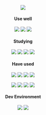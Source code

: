 <div align="center">

  <img src="https://capsule-render.vercel.app/api?type=venom&color=auto&customColorList=24&height=150&section=header&text=eugene%20cha&fontSize=42&animation=fadeIn" />

  #### Use well
  <p>
    <img src="https://img.shields.io/badge/Java-EA2D2F?style=for-the-badge&logo=openjdk"/>
    <img src="https://img.shields.io/badge/Android-3DDC84?style=for-the-badge&logo=android&logoColor=white"/>
    <img src="https://img.shields.io/badge/Git-F05032?style=for-the-badge&logo=git&logoColor=white"/>
  </p>
  
  #### Studying
  <p>
    <img src="https://img.shields.io/badge/JavaScript-F7DF1E?style=for-the-badge&logo=javascript&logoColor=white"/>
    <img src="https://img.shields.io/badge/TypeScript-3178C6?style=for-the-badge&logo=typescript&logoColor=white"/>
    <img src="https://img.shields.io/badge/Node.js-339933?style=for-the-badge&logo=Node.js&logoColor=white"/>
    <img src="https://img.shields.io/badge/Firebase-FFCA28?style=for-the-badge&logo=firebase&logoColor=white"/>
  </p>
  
  #### Have used
  <p>
    <img src="https://img.shields.io/badge/C-A8B9CC?style=for-the-badge&logo=c&logoColor=white"/>
    <img src="https://img.shields.io/badge/HTML5-E34F26?style=for-the-badge&logo=html5&logoColor=white"/>
    <img src="https://img.shields.io/badge/CSS-1572B6?style=for-the-badge&logo=css3&logoColor=white"/>
    <img src="https://img.shields.io/badge/Spring-6DB33F?style=for-the-badge&logo=spring&logoColor=white"/>
  </p>
  <p>
    <img src="https://img.shields.io/badge/MySql-4479A1?style=for-the-badge&logo=mysql&logoColor=white"/>
    <img src="https://img.shields.io/badge/Flutter-3481FE?style=for-the-badge&logo=flutter&logoColor=white"/>
    <img src="https://img.shields.io/badge/Django-092E20?style=for-the-badge&logo=django&logoColor=white"/>
    <img src="https://img.shields.io/badge/Python-3776AB?style=for-the-badge&logo=python&logoColor=white"/>
  </p>

  #### Dev Environment
  <p>
    <img src="https://img.shields.io/badge/Windows-0078D4?style=for-the-badge&logo=windows11&logoColor=white"/>
    <img src="https://img.shields.io/badge/JetBrians-000000?style=for-the-badge&logo=jetbrains&logoColor=white"/>
  </p>
  
</div>
